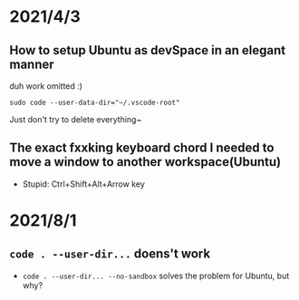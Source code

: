 # 2021/4/3
## How to setup Ubuntu as devSpace in an elegant manner
duh work omitted :)
```
sudo code --user-data-dir="~/.vscode-root"
```
Just don't try to delete everything~

## The exact fxxking keyboard chord I needed to move a window to another workspace(Ubuntu)
- Stupid: Ctrl+Shift+Alt+Arrow key

# 2021/8/1
## `code . --user-dir...` doens't work
- `code . --user-dir... --no-sandbox` solves the problem for Ubuntu, but why?